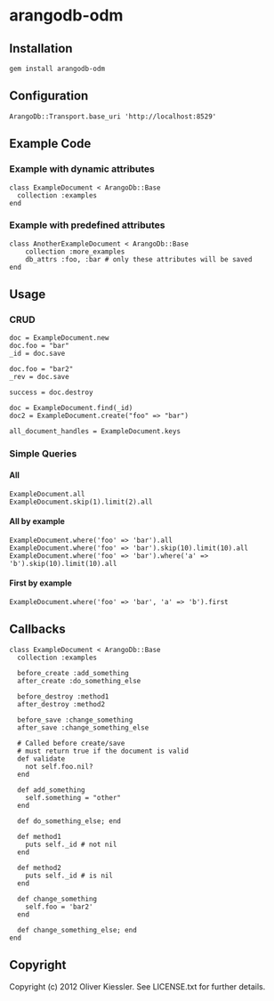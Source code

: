 # arangodb-odm

## Installation

    gem install arangodb-odm

## Configuration

    ArangoDb::Transport.base_uri 'http://localhost:8529'

## Example Code

### Example with dynamic attributes

	class ExampleDocument < ArangoDb::Base
  	  collection :examples
	end

### Example with predefined attributes

	class AnotherExampleDocument < ArangoDb::Base
  		collection :more_examples
  		db_attrs :foo, :bar # only these attributes will be saved
	end

## Usage

### CRUD

	doc = ExampleDocument.new
	doc.foo = "bar"
	_id = doc.save

	doc.foo = "bar2"
	_rev = doc.save

	success = doc.destroy
 
	doc = ExampleDocument.find(_id)
	doc2 = ExampleDocument.create("foo" => "bar")

	all_document_handles = ExampleDocument.keys
	
### Simple Queries

#### All

    ExampleDocument.all
    ExampleDocument.skip(1).limit(2).all
    
#### All by example
    
    ExampleDocument.where('foo' => 'bar').all
    ExampleDocument.where('foo' => 'bar').skip(10).limit(10).all
    ExampleDocument.where('foo' => 'bar').where('a' => 'b').skip(10).limit(10).all

#### First by example
    
    ExampleDocument.where('foo' => 'bar', 'a' => 'b').first

## Callbacks

    class ExampleDocument < ArangoDb::Base
      collection :examples

      before_create :add_something
      after_create :do_something_else

      before_destroy :method1
      after_destroy :method2

      before_save :change_something
      after_save :change_something_else

      # Called before create/save
      # must return true if the document is valid
      def validate
        not self.foo.nil?
      end

      def add_something
        self.something = "other"
      end

      def do_something_else; end

      def method1
        puts self._id # not nil
      end

      def method2
        puts self._id # is nil
      end

      def change_something
        self.foo = 'bar2'
      end

      def change_something_else; end
    end

## Copyright

Copyright (c) 2012 Oliver Kiessler. See LICENSE.txt for
further details.
